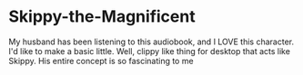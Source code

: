 # Skippy-the-Magnificent
My husband has been listening to this audiobook, and I LOVE this character. I'd like to make a basic little. Well, clippy like thing for desktop that acts like Skippy. His entire concept is so fascinating to me
